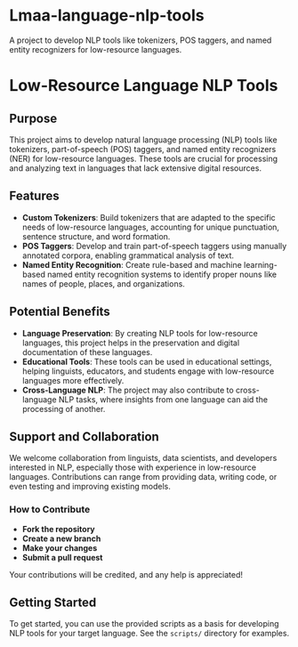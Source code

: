 # Lmaa-language-nlp-tools
A project to develop NLP tools like tokenizers, POS taggers, and named entity recognizers for low-resource languages.

# Low-Resource Language NLP Tools

## Purpose
This project aims to develop natural language processing (NLP) tools like tokenizers, part-of-speech (POS) taggers, and named entity recognizers (NER) for low-resource languages. These tools are crucial for processing and analyzing text in languages that lack extensive digital resources.

## Features
- **Custom Tokenizers**: Build tokenizers that are adapted to the specific needs of low-resource languages, accounting for unique punctuation, sentence structure, and word formation.
- **POS Taggers**: Develop and train part-of-speech taggers using manually annotated corpora, enabling grammatical analysis of text.
- **Named Entity Recognition**: Create rule-based and machine learning-based named entity recognition systems to identify proper nouns like names of people, places, and organizations.

## Potential Benefits
- **Language Preservation**: By creating NLP tools for low-resource languages, this project helps in the preservation and digital documentation of these languages.
- **Educational Tools**: These tools can be used in educational settings, helping linguists, educators, and students engage with low-resource languages more effectively.
- **Cross-Language NLP**: The project may also contribute to cross-language NLP tasks, where insights from one language can aid the processing of another.

## Support and Collaboration
We welcome collaboration from linguists, data scientists, and developers interested in NLP, especially those with experience in low-resource languages. Contributions can range from providing data, writing code, or even testing and improving existing models.

### How to Contribute
- **Fork the repository**
- **Create a new branch**
- **Make your changes**
- **Submit a pull request**

Your contributions will be credited, and any help is appreciated!

## Getting Started
To get started, you can use the provided scripts as a basis for developing NLP tools for your target language. See the `scripts/` directory for examples.
